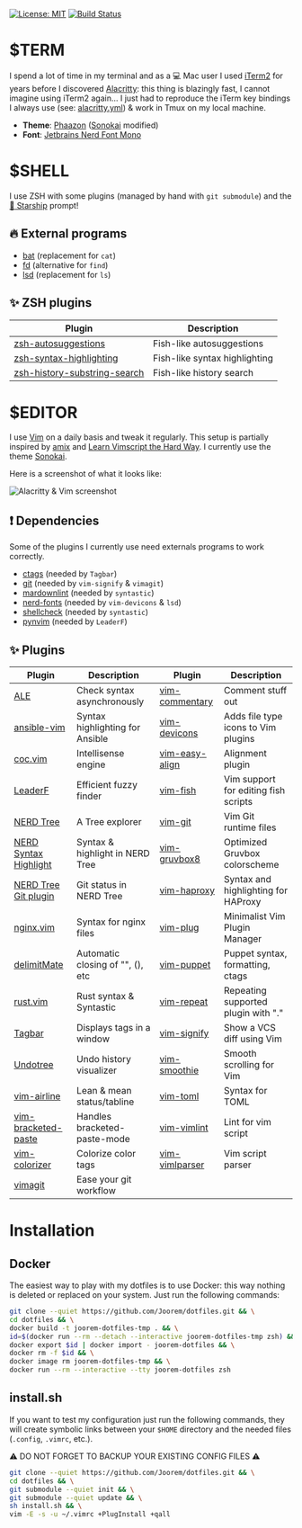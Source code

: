 [![License: MIT](https://img.shields.io/badge/License-MIT-green.svg)](https://opensource.org/licenses/MIT)
[![Build Status](https://travis-ci.org/Joorem/dotfiles.svg?branch=master)](https://travis-ci.org/Joorem/dotfiles)

# $TERM

I spend a lot of time in my terminal and as a :computer: Mac user I used [iTerm2][29]
for years before I discovered [Alacritty][alacritty]: this thing is blazingly fast,
I cannot imagine using iTerm2 again... I just had to reproduce the iTerm key bindings
I always use (see: [alacritty.yml][alacritty-yml]) & work in Tmux on my local machine.

* **Theme**: [Phaazon][phaazon] ([Sonokai][sonokai] modified)
* **Font**: [Jetbrains Nerd Font Mono][nerd-fonts]

# $SHELL

I use ZSH with some plugins (managed by hand with `git submodule`) and the
[:rocket: Starship][starship] prompt!

## :fire: External programs

* [bat][bat] (replacement for `cat`)
* [fd][fd] (alternative for `find`)
* [lsd][lsd] (replacement for `ls`)

## :sparkles: ZSH plugins

| Plugin                                   | Description                        |
|------------------------------------------|------------------------------------|
| [zsh-autosuggestions][zsh-as]            | Fish-like autosuggestions          |
| [zsh-syntax-highlighting][zsh-highlight] | Fish-like syntax highlighting      |
| [zsh-history-substring-search][zsh-hss]  | Fish-like history search           |

# $EDITOR

I use [Vim][8] on a daily basis and tweak it regularly. This
setup is partially inspired by [amix][5] and [Learn Vimscript the Hard Way][12].
I currently use the theme [Sonokai][sonokai].

Here is a screenshot of what it looks like:

![Alacritty & Vim screenshot](https://github.com/Joorem/dotfiles/wiki/img/alacritty-vim-sonokai.png)

## :exclamation: Dependencies

Some of the plugins I currently use need externals programs to work correctly.

* [ctags][39] (needed by `Tagbar`)
* [git][48] (needed by `vim-signify` & `vimagit`)
* [mardownlint][38] (needed by `syntastic`)
* [nerd-fonts][nerd-fonts] (needed by `vim-devicons` & `lsd`)
* [shellcheck][34] (needed by `syntastic`)
* [pynvim][49] (needed by `LeaderF`)

## :sparkles: Plugins

| Plugin                      | Description                      | Plugin                     | Description                          |
| --------------------------- | ---------------------------------| ---------------------------| -------------------------------------|
| [ALE][15]                   | Check syntax asynchronously      | [vim-commentary][28]       | Comment stuff out                    |
| [ansible-vim][25]           | Syntax highlighting for Ansible  | [vim-devicons][37]         | Adds file type icons to Vim plugins  |
| [coc.vim][vim-coc]          | Intellisense engine              | [vim-easy-align][3]        | Alignment plugin                     |
| [LeaderF][11]               | Efficient fuzzy finder           | [vim-fish][44]             | Vim support for editing fish scripts |
| [NERD Tree][2]              | A Tree explorer                  | [vim-git][30]              | Vim Git runtime files                |
| [NERD Syntax Highlight][36] | Syntax & highlight in NERD Tree  | [vim-gruvbox8][45]         | Optimized Gruvbox colorscheme        |
| [NERD Tree Git plugin][20]  | Git status in NERD Tree          | [vim-haproxy][vim-haproxy] | Syntax and highlighting for HAProxy  |
| [nginx.vim][nginx]          | Syntax for nginx files           | [vim-plug][6]              | Minimalist Vim Plugin Manager        |
| [delimitMate][19]           | Automatic closing of "", (), etc | [vim-puppet][14]           | Puppet syntax, formatting, ctags     |
| [rust.vim][26]              | Rust syntax & Syntastic          | [vim-repeat][30]           | Repeating supported plugin with "."  |
| [Tagbar][22]                | Displays tags in a window        | [vim-signify][23]          | Show a VCS diff using Vim            |
| [Undotree][24]              | Undo history visualizer          | [vim-smoothie][46]         | Smooth scrolling for Vim             |
| [vim-airline][1]            | Lean & mean status/tabline       | [vim-toml][35]             | Syntax for TOML                      |
| [vim-bracketed-paste][13]   | Handles bracketed-paste-mode     | [vim-vimlint][27]          | Lint for vim script                  |
| [vim-colorizer][47]         | Colorize color tags              | [vim-vimlparser][31]       | Vim script parser                    |
| [vimagit][21]               | Ease your git workflow           |                            |                                      |

# Installation

## Docker

The easiest way to play with my dotfiles is to use Docker: this way nothing is
deleted or replaced on your system. Just run the following commands:

```sh
git clone --quiet https://github.com/Joorem/dotfiles.git && \
cd dotfiles && \
docker build -t joorem-dotfiles-tmp . && \
id=$(docker run --rm --detach --interactive joorem-dotfiles-tmp zsh) && \
docker export $id | docker import - joorem-dotfiles && \
docker rm -f $id && \
docker image rm joorem-dotfiles-tmp && \
docker run --rm --interactive --tty joorem-dotfiles zsh
```

## install.sh

If you want to test my configuration just run the following commands, they will
create symbolic links between your `$HOME` directory and the needed files
(`.config`, `.vimrc`, etc.).

:warning: DO NOT FORGET TO BACKUP YOUR EXISTING CONFIG FILES :warning:

```sh
git clone --quiet https://github.com/Joorem/dotfiles.git && \
cd dotfiles && \
git submodule --quiet init && \
git submodule --quiet update && \
sh install.sh && \
vim -E -s -u ~/.vimrc +PlugInstall +qall
```

[1]:https://github.com/vim-airline/vim-airline
[2]:https://github.com/scrooloose/nerdtree
[3]:https://github.com/junegunn/vim-easy-align
[4]:https://github.com/morhetz/gruvbox
[5]:https://github.com/amix/vimrc
[6]:https://github.com/junegunn/vim-plug
[8]:https://vim.sourceforge.io
[9]:https://github.com/olivierverdier/zsh-git-prompt
[10]:http://hg.nginx.org/nginx/raw-file/tip/contrib/vim/syntax/nginx.vim
[11]:https://github.com/Yggdroot/LeaderF
[12]:http://learnvimscriptthehardway.stevelosh.com
[13]:https://github.com/ConradIrwin/vim-bracketed-paste
[14]:https://github.com/rodjek/vim-puppet
[15]:https://github.com/w0rp/ale
[17]:https://github.com/haproxy/haproxy/blob/master/contrib/syntax-highlight/haproxy.vim
[18]:https://www.vim.org/scripts/script.php?script_id=1856
[19]:https://github.com/Raimondi/delimitMate
[20]:https://github.com/Xuyuanp/nerdtree-git-plugin
[21]:https://github.com/jreybert/vimagit
[22]:https://github.com/majutsushi/tagbar
[23]:https://github.com/junegunn/vim-easy-align
[24]:https://github.com/mbbill/undotree
[25]:https://github.com/pearofducks/ansible-vim
[26]:https://github.com/rust-lang/rust.vim
[27]:https://github.com/syngan/vim-vimlint
[28]:https://github.com/tpope/vim-commentary
[29]:https://www.iterm2.com
[30]:https://github.com/tpope/vim-repeat
[31]:https://github.com/vim-jp/vim-vimlparser
[34]:https://github.com/koalaman/shellcheck
[35]:https://github.com/cespare/vim-toml
[36]:https://github.com/tiagofumo/vim-nerdtree-syntax-highlight
[37]:https://github.com/ryanoasis/vim-devicons
[38]:https://github.com/markdownlint/markdownlint
[39]:https://github.com/universal-ctags/ctags
[40]:https://github.com/morhetz/gruvbox-contrib/tree/master/iterm2
[41]:https://github.com/ryanoasis/nerd-fonts/blob/master/patched-fonts/AnonymousPro/complete/Anonymice%20Nerd%20Font%20Complete%20Mono.ttf
[42]:https://www.marksimonson.com/fonts/view/anonymous-pro
[43]:https://fishshell.com
[44]:https://github.com/dag/vim-fish
[45]:https://github.com/lifepillar/vim-gruvbox8
[46]:https://github.com/psliwka/vim-smoothie
[47]:https://github.com/lilydjwg/colorizer
[48]:https://git-scm.com
[49]:https://github.com/neovim/neovim/wiki/FAQ#python-support-isnt-working
[alacritty]:https://github.com/alacritty/alacritty
[alacritty-yml]:https://github.com/Joorem/dotfiles/blob/master/.config/alacritty/alacritty.yml
[bat]:https://github.com/sharkdp/bat
[fd]:https://github.com/sharkdp/fd
[gitcal]:https://github.com/k4rthik/git-cal
[lsd]:https://github.com/Peltoche/lsd
[nerd-fonts]:https://github.com/ryanoasis/nerd-fonts
[nginx]:https://github.com/chr4/nginx.vim
[sonokai]:https://github.com/sainnhe/sonokai
[starship]:https://github.com/starship/starship
[phaazon]:https://github.com/phaazon/config/tree/master/alacritty
[vim-coc]:https://github.com/neoclide/coc.nvim
[vim-haproxy]:https://github.com/Joorem/vim-haproxy
[zsh-as]:https://github.com/zsh-users/zsh-autosuggestions
[zsh-highlight]:https://github.com/zsh-users/zsh-syntax-highlighting
[zsh-hss]:https://github.com/zsh-users/zsh-history-substring-search
